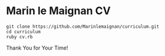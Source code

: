 # Marin le Maignan CV

```
git clone https://github.com/Marinlemaignan/curriculum.git
cd curriculum
ruby cv.rb
```

Thank You for Your Time!

